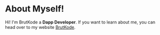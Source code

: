 ﻿# About Myself!

Hi! I'm BrutKode a **Dapp Developer**. If you want to learn about me, you can head over to my website [BrutKode](https://brutkode.eth.link).
